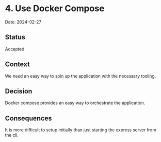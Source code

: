 # 4. Use Docker Compose

Date: 2024-02-27

## Status

Accepted

## Context

We need an easy way to spin up the application with the necessary tooling.

## Decision

Docker compose provides an easy way to orchestrate the application.

## Consequences

It is more difficult to setup initially than just starting the express server from the cli.
